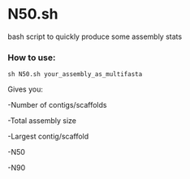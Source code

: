 # N50.sh
bash script to quickly produce some assembly stats

### How to use:
```
sh N50.sh your_assembly_as_multifasta
```
Gives you:

-Number of contigs/scaffolds

-Total assembly size

-Largest contig/scaffold

-N50

-N90
